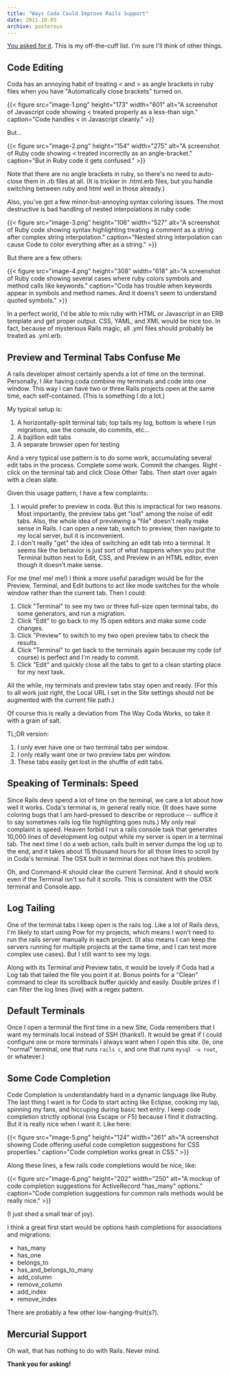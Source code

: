 ```yaml
---
title: "Ways Coda Could Improve Rails Support"
date: 2011-10-05
archive: posterous
---
```


[You asked for it](https://twitter.com/#!/panic/status/121697957585227776). This is my off-the-cuff list. I'm sure I'll think of other things.

<!--more-->

## Code Editing

Coda has an annoying habit of treating < and > as angle brackets in ruby files when you have "Automatically close brackets" turned on.

{{< figure 
	src="image-1.png" 
	height="173" 
	width="601" 
	alt="A screenshot of Javascript code showing < treated properly as a less-than sign." 
	caption="Code handles < in Javascript cleanly." >}}

But…

{{< figure 
	src="image-2.png" 
	height="154" 
	width="275" 
	alt="A screenshot of Ruby code showing < treated incorrectly as an angle-bracket." 
	caption="But in Ruby code it gets confused." >}}

Note that there are no angle brackets in ruby, so there's no need to auto-close them in .rb files at all. (It is trickier in .html.erb files, but you handle switching between ruby and html well in those already.)

Also, you've got a few minor-but-annoying syntax coloring issues. The most destructive is bad handling of nested interpolations in ruby code:

{{< figure 
	src="image-3.png" 
	height="106" 
	width="527" 
	alt="A screenshot of Ruby code showing syntax highlighting treating a comment as a string after complex string interpolation." 
	caption="Nested string interpolation can cause Code to color everything after as a string." >}}
	
But there are a few others:

{{< figure 
	src="image-4.png" 
	height="308" 
	width="618" 
	alt="A screenshot of Ruby code showing several cases where ruby colors symbols and method calls like keywords." 
	caption="Coda has trouble when keywords appear in symbols and method names. And it doens't seem to understand quoted symbols." >}}
	
In a perfect world, I'd be able to mix ruby with HTML or Javascript in an ERB template and get proper output. CSS, YAML, and XML would be nice too. In fact, because of mysterious Rails magic, all .yml files should probably be treated as .yml.erb.

## Preview and Terminal Tabs Confuse Me

A rails developer almost certainly spends a lot of time on the terminal. Personally, I *like* having coda combine my terminals and code into one window. This way I can have two or three Rails projects open at the same time, each self-contained. (This is something I do a lot.)

My typical setup is:

1. A horizontally-split terminal tab; top tails my log, bottom is where I run migrations, use the console, do commits, etc...
2. A bajillion edit tabs
3. A separate browser open for testing

And a very typical use pattern is to do some work, accumulating several edit tabs in the process. Complete some work. Commit the changes. Right -click on the terminal tab and click Close Other Tabs. Then start over again with a clean slate.

Given this usage pattern, I have a few complaints:

1. I would prefer to preview in coda. But this is impractical for two reasons. Most importantly, the preview tabs get "lost" among the noise of edit tabs. Also, the whole idea of previewing a "file" doesn't really make sense in Rails. I can open a new tab, switch to preview, then navigate to my local server, but it is inconvenient.
2. I don't really "get" the idea of switching an edit tab into a terminal. It seems like the behavior is just sort of what happens when you put the Terminal button next to Edit, CSS, and Preview in an HTML editor, even though it doesn't make sense.

For me (me! me! me!) I think a more useful paradigm would be for the Preview, Terminal, and Edit buttons to act like mode switches for the whole window rather than the current tab. Then I could:

1. Click "Terminal" to see my two or three full-size open terminal tabs, do some generators, and run a migration.
2. Click "Edit" to go back to my 15 open editors and make some code changes.
3. Click "Preview" to switch to my two open preview tabs to check the results.
4. Click "Terminal" to get back to the terminals again because my code (of course) is perfect and I'm ready to commit.
5. Click "Edit" and quickly close all the tabs to get to a clean starting place for my next task.

All the while, my terminals and preview tabs stay open and ready. (For this to all work just right, the Local URL I set in the Site settings should not be augmented with the current file path.)

Of course this is really a deviation from The Way Coda Works, so take it with a grain of salt.

TL;DR version:

1. I only ever have one or two terminal tabs per window.
2. I only really want one or two preview tabs per window.
3. These tabs easily get lost in the shuffle of edit tabs.

## Speaking of Terminals: Speed

Since Rails devs spend a lot of time on the terminal, we care a lot about how well it works. Coda's terminal is, in general really nice. (It does have some coloring bugs that I am hard-pressed to describe or reproduce -- suffice it to say sometimes rails log file highlighting goes nuts.) My only real complaint is speed. Heaven forbid I run a rails console task that generates 10,000 lines of development log output while my server is open in a terminal tab. The next time I do a web action, rails built in server dumps the log up to the end, and it takes about 15 thousand hours for all those lines to scroll by in Coda's terminal. The OSX built in terminal does not have this problem.

Oh, and Command-K should clear the current Terminal. And it should work even if the Terminal isn't so full it scrolls. This is consistent with the OSX terminal and Console.app.

## Log Tailing

One of the terminal tabs I keep open is the rails log. Like a lot of Rails devs, I'm likely to start using Pow for my projects, which means I won't need to run the rails server manually in each project. (It also means I can keep the servers running for multiple projects at the same time, and I can test more complex use cases). But I still want to see my logs.

Along with its Terminal and Preview tabs, it would be lovely if Coda had a Log tab that tailed the file you point it at. Bonus points for a "Clean" command to clear its scrollback buffer quickly and easily. Double prizes if I can filter the log lines (live) with a regex pattern.

## Default Terminals

Once I open a terminal the first time in a new Site, Coda remembers that I want my terminals local instead of SSH (thanks!). It would be great if I could configure one or more terminals I always want when I open this site. (Ie, one "normal" terminal, one that runs `rails c`, and one that runs `mysql -u root`, or whatever.)

## Some Code Completion

Code Completion is understandably hard in a dynamic language like Ruby. The last thing I want is for Coda to start acting like Eclipse, cooking my lap, spinning my fans, and hiccuping during basic text entry. I keep code completion strictly optional (via Escape or F5) because I find it distracting. But it is really nice when I want it. Like here:

{{< figure 
	src="image-5.png" 
	height="124" 
	width="261" 
	alt="A screenshot showing Code offering useful code completion suggestions for CSS properties." 
	caption="Code completion works great in CSS." >}}

Along these lines, a few rails code completions would be nice, like:

{{< figure 
	src="image-6.png" 
	height="202" 
	width="250" 
	alt="A mockup of code completion suggestions for ActiveRecord \"has_many\" options." 
	caption="Code completion suggestions for common rails methods would be really nice." >}}

(I just shed a small tear of joy).

I think a great first start would be options hash completions for associations and migrations:
* has_many
* has_one
* belongs_to
* has_and_belongs_to_many
* add_column
* remove_column
* add_index
* remove_index

There are probably a few other low-hanging-fruit(s?).

## Mercurial Support

Oh wait, that has nothing to do with Rails. Never mind.

**Thank you for asking!**